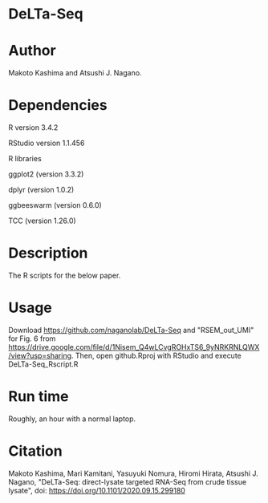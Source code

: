 # DeLTa-Seq
# Author
Makoto Kashima and Atsushi J. Nagano.
# Dependencies
R version 3.4.2

RStudio version 1.1.456

R libraries

ggplot2 (version 3.3.2)

dplyr (version 1.0.2)

ggbeeswarm (version 0.6.0)

TCC (version 1.26.0)

# Description
The R scripts for the below paper.

# Usage
Download https://github.com/naganolab/DeLTa-Seq and "RSEM_out_UMI" for Fig. 6 from https://drive.google.com/file/d/1Nisem_Q4wLCvgROHxTS6_9yNRKRNLQWX/view?usp=sharing. Then, open github.Rproj with RStudio and execute DeLTa-Seq_Rscript.R

# Run time
  Roughly, an hour with a normal laptop.

# Citation
 Makoto Kashima,  Mari Kamitani,  Yasuyuki Nomura,  Hiromi Hirata,  Atsushi J. Nagano, "DeLTa-Seq: direct-lysate targeted RNA-Seq from crude tissue lysate", doi: https://doi.org/10.1101/2020.09.15.299180

